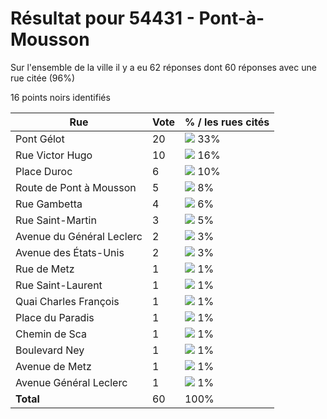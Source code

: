 # Résultat pour 54431 - Pont-à-Mousson

Sur l'ensemble de la ville il y a eu 62 réponses dont 60 réponses avec une rue citée (96%)

16 points noirs identifiés

| Rue | Vote | % / les rues cités|
|-----|------|-------------------|
| Pont Gélot | 20 | <img src="../../img/bar_33.gif" />&nbsp;33%|
| Rue Victor Hugo | 10 | <img src="../../img/bar_16.gif" />&nbsp;16%|
| Place Duroc | 6 | <img src="../../img/bar_10.gif" />&nbsp;10%|
| Route de Pont à Mousson | 5 | <img src="../../img/bar_8.gif" />&nbsp;8%|
| Rue Gambetta | 4 | <img src="../../img/bar_6.gif" />&nbsp;6%|
| Rue Saint-Martin | 3 | <img src="../../img/bar_5.gif" />&nbsp;5%|
| Avenue du Général Leclerc | 2 | <img src="../../img/bar_3.gif" />&nbsp;3%|
| Avenue des États-Unis | 2 | <img src="../../img/bar_3.gif" />&nbsp;3%|
| Rue de Metz | 1 | <img src="../../img/bar_1.gif" />&nbsp;1%|
| Rue Saint-Laurent | 1 | <img src="../../img/bar_1.gif" />&nbsp;1%|
| Quai Charles François | 1 | <img src="../../img/bar_1.gif" />&nbsp;1%|
| Place du Paradis | 1 | <img src="../../img/bar_1.gif" />&nbsp;1%|
| Chemin de Sca | 1 | <img src="../../img/bar_1.gif" />&nbsp;1%|
| Boulevard Ney | 1 | <img src="../../img/bar_1.gif" />&nbsp;1%|
| Avenue de Metz | 1 | <img src="../../img/bar_1.gif" />&nbsp;1%|
| Avenue Général Leclerc | 1 | <img src="../../img/bar_1.gif" />&nbsp;1%|
| **Total** | 60 | 100%|
